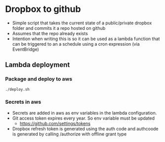 # Dropbox to github
- Simple script that takes the current state of a public/private dropbox folder and commits it a repo hosted on github
- Assumes that the repo already exists
- Intention when writing this is so it can be used as a lambda function that can be triggered to an a schedule using a cron expression (via EventBridge) 

## Lambda deployment
### Package and deploy to aws
```Bash
./deploy.sh
```

### Secrets in aws
- Secrets are added in aws as env variables in the lambda configuration.
- Git access token expires every year. So env variable must be updated
  + https://github.com/settings/tokens
- Dropbox refresh token is generated using the auth code and authcoode is generated by calling /authorize with offline grant type

